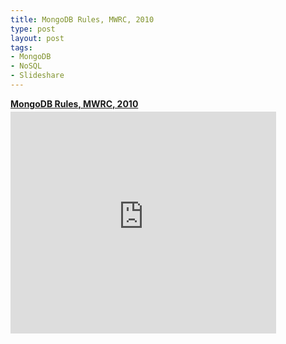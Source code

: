 ```yaml
--- 
title: MongoDB Rules, MWRC, 2010
type: post
layout: post
tags: 
- MongoDB
- NoSQL
- Slideshare
---
```

<div style="width:425px"> <strong style="display:block;margin:12px 0 4px"><a href="http://www.slideshare.net/kbanker/mongodb-rules-mwrc-2010" title="MongoDB Rules, MWRC, 2010">MongoDB Rules, MWRC, 2010</a></strong> <iframe src="http://www.slideshare.net/slideshow/embed_code/3418591" width="425" height="355" frameborder="0" marginwidth="0" marginheight="0" scrolling="no"></iframe></div>
